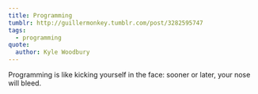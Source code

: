 ```yaml
---
title: Programming
tumblr: http://guillermonkey.tumblr.com/post/3282595747
tags:
  - programming
quote:
  author: Kyle Woodbury
---
```


Programming is like kicking yourself in the face: sooner or later, your nose will bleed.
